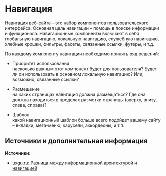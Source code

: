 # Навигация

Навигация веб-сайта – это набор компонентов пользовательского интерфейса. Основная цель навигации – помощь в поиске информации и функционала. Навигационные компоненты включают в себя глобальную навигацию, локальную навигацию, служебную навигацию, хлебные крошки, фильтры, фасеты, связанные ссылки, футеры, и т.д.

По каждому компоненту навигации необходимо принять ряд решений:

- Приоритет использования  
  насколько важным этот компонент будет для пользователя? Будет ли он использовать в основном локальную навигацию? Или, возможно, связанные ссылки?

- Размещение  
  на каких страницах навигация должна размещаться? Где она должна находиться в пределах разметки страницы (вверху, внизу, слева, справа)?

- Шаблон  
  какой навигационный шаблон больше всего подойдет вашему сайту – вкладки, мега-меню, карусели, аккордеоны, и т.п.


## Источники и дополнительная информация

**Источники**:

- [uxgu.ru: Разница между информационной архитектурой и навигацией](http://uxgu.ru/ai-and-navigation/)
